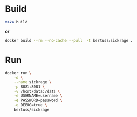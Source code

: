 # Build

```bash
make build
```
__or__
```bash
docker build --rm --no-cache --pull  -t bertuss/sickrage .
```

# Run

```bash
docker run \
    -d \
    --name sickrage \
    -p 8081:8081 \
	-v /host/data:/data \
    -e USERNAME=username \
    -e PASSWORD=password \
    -e DEBUG=true \
    bertuss/sickrage
```